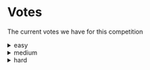 # Votes
The current votes we have for this competition
<details><summary>easy</summary>

| name | score |
| --- | --- |
| MatissesProjects | 0 |
| Eskeminha | 1 |


</details>


<details><summary>medium</summary>

| name | score |
| --- | --- |


</details>


<details><summary>hard</summary>

| name | score |
| --- | --- |


</details>

